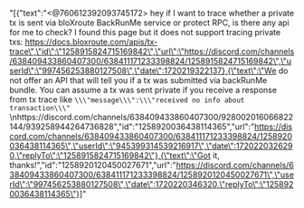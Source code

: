 "[{\"text\":\"<@760612392093745172> hey if I want to trace whether a private tx is sent via bloXroute BackRunMe service or protect RPC, is there any api for me to check? I found this page but it does not support tracing private txs: https://docs.bloxroute.com/apis/tx-trace\",\"id\":\"1258915824715169842\",\"url\":\"https://discord.com/channels/638409433860407300/638411171233398824/1258915824715169842\",\"userId\":\"997456253880127508\",\"date\":1720219322137},{\"text\":\"We do not offer an API that will tell you if a tx was submitted via backRunMe bundle. You can assume a tx was sent private if you receive a response from tx trace like `\\\"message\\\":\\\"received no info about transaction\\\"` \\nhttps://discord.com/channels/638409433860407300/928002016066822144/939258944264736828\",\"id\":\"1258920036438114365\",\"url\":\"https://discord.com/channels/638409433860407300/638411171233398824/1258920036438114365\",\"userId\":\"945399314539216917\",\"date\":1720220326290,\"replyTo\":\"1258915824715169842\"},{\"text\":\"Got it, thanks!\",\"id\":\"1258920120450027671\",\"url\":\"https://discord.com/channels/638409433860407300/638411171233398824/1258920120450027671\",\"userId\":\"997456253880127508\",\"date\":1720220346320,\"replyTo\":\"1258920036438114365\"}]"